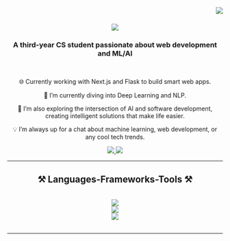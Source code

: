 <img align="right" src="https://visitor-badge.laobi.icu/badge?page_id=quythanh.quythanh" />

<h1 align="center">
    <img src="https://readme-typing-svg.herokuapp.com/?font=Righteous&size=35&center=true&vCenter=true&width=500&height=70&duration=4000&lines=Hi+There!+👋;+I'm+Thành!;" />
</h1>

<h3 align="center">A third-year CS student passionate about web development and ML/AI</h3>

<br/>

<div align="center">
 
🌐 Currently working with Next.js and Flask to build smart web apps.

🌱 I’m currently diving into Deep Learning and NLP.

🤖 I’m also exploring the intersection of AI and software development, creating intelligent solutions that make life easier.

💡 I’m always up for a chat about machine learning, web development, or any cool tech trends.

 </div>
 
<div align="center"> 
  <a href="mailto:quythanh.dev@icloud.com">
    <img src="https://img.shields.io/badge/Gmail-333333?style=for-the-badge&logo=gmail&logoColor=red" />
  </a>
  <a href="[https://linkedin.com/in/pedro-sales-muniz](https://www.linkedin.com/in/thanh-tsan-quy-43636b21b/)" target="_blank">
    <img src="https://img.shields.io/badge/LinkedIn-0077B5?style=for-the-badge&logo=linkedin&logoColor=white" target="_blank" />
  </a>
</div>

 <hr/>
 
<h2 align="center">⚒️ Languages-Frameworks-Tools ⚒️</h2>
<br/>
<div align="center">
    <img src="https://skillicons.dev/icons?i=html,css,scss,javascript,typescript,react,tailwind,bootstrap,mui,nextjs" />
    <br>
    <img src="https://skillicons.dev/icons?i=python,flask,mysql,sqlite,firebase" />
    <br>
    <img src="https://skillicons.dev/icons?i=git,github,linux,docker" />
</div>

<br/>
<hr/>
